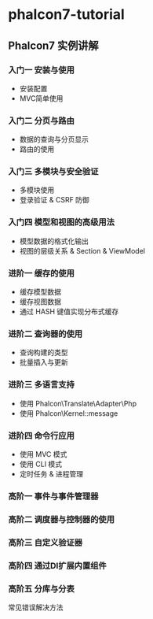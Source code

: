 # phalcon7-tutorial


## Phalcon7 实例讲解

### 入门一 安装与使用

- 安装配置
- MVC简单使用

### 入门二 分页与路由

- 数据的查询与分页显示
- 路由的使用

### 入门三 多模块与安全验证

- 多模块使用
- 登录验证 & CSRF 防御

### 入门四 模型和视图的高级用法

- 模型数据的格式化输出
- 视图的层级关系 & Section & ViewModel

### 进阶一 缓存的使用

- 缓存模型数据
- 缓存视图数据
- 通过 HASH 键值实现分布式缓存

### 进阶二 查询器的使用

- 查询构建的类型
- 批量插入与更新

### 进阶三 多语言支持

- 使用 Phalcon\Translate\Adapter\Php
- 使用 Phalcon\Kernel::message

### 进阶四 命令行应用

- 使用 MVC 模式
- 使用 CLI 模式
- 定时任务 & 进程管理

### 高阶一 事件与事件管理器

### 高阶二 调度器与控制器的使用

### 高阶三 自定义验证器

### 高阶四 通过DI扩展内置组件

### 高阶五 分库与分表

常见错误解决方法

